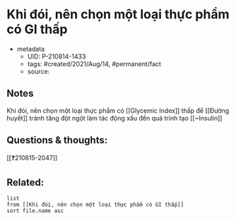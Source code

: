 # Khi đói, nên chọn một loại thực phẩm có GI thấp

- metadata
	- UID: P-210814-1433
	- tags: #created/2021/Aug/14, #permanent/fact 
	- source: 

## Notes
Khi đói, nên chọn một loại thực phẩm có [[Glycemic Index]] thấp để [[Đường huyết]] tránh tăng đột ngột làm tác động xấu đến quá trình tạo [[~Insulin]]

## Questions & thoughts:
[[❓210815-2047]]

## Related:
```dataview
list
from [[Khi đói, nên chọn một loại thực phẩm có GI thấp]]
sort file.name asc
```
